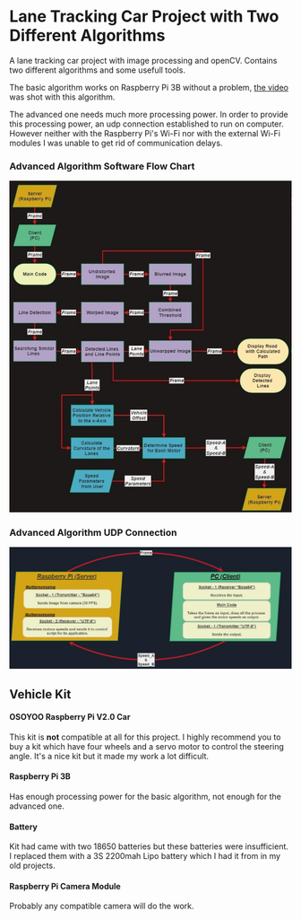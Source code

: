 # Lane Tracking Car Project with Two Different Algorithms

A lane tracking car project with image processing and openCV. Contains two different algorithms and some usefull tools.

The basic algorithm works on Raspberry Pi 3B without a problem, [the video](https://youtu.be/rsSotSv7Gnw) was shot with this algorithm.

The advanced one needs much more processing power. In order to provide this processing power, an udp connection established to run on computer. However neither with the Raspberry Pi's Wi-Fi nor with the external Wi-Fi modules I was unable to get rid of communication delays.

### Advanced Algorithm Software Flow Chart

![Software Flow Chart](Flow_Chart_v5.jpg)

### Advanced Algorithm UDP Connection

![UDP Connection Chart](UDP_Connection_Chart.jpg)

## Vehicle Kit

#### OSOYOO Raspberry Pi V2.0 Car

This kit is **not** compatible at all for this project. I highly recommend you to buy a kit which have four wheels and a servo motor to control the steering angle. It's a nice kit but it made my work a lot difficult.

#### Raspberry Pi 3B

Has enough processing power for the basic algorithm, not enough for the advanced one.

#### Battery

Kit had came with two 18650 batteries but these batteries were insufficient. I replaced them with a 3S 2200mah Lipo battery which I had it from in my old projects.

#### Raspberry Pi Camera Module

Probably any compatible camera will do the work.
